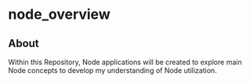 # node_overview

## About

Within this Repository, Node applications will be created to explore main Node concepts to develop my understanding of Node utilization.
